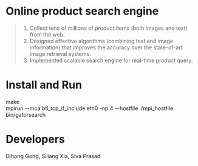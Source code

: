 # Online product search engine
> 1. Collect tens of millions of product items (both images and text) from the web.
> 2. Designed effective algorithms (combining text and image information) that improves the accuracy over the state-of-art image retrieval systems.
> 3. Implemented scalable search engine for real-time product query.

# Install and Run
make <br />
mpirun --mca btl_tcp_if_include eth0 -np 4 --hostfile ./mpi_hostfile bin/gatorsearch

# Developers
Dihong Gong, Siliang Xia, Siva Prasad
